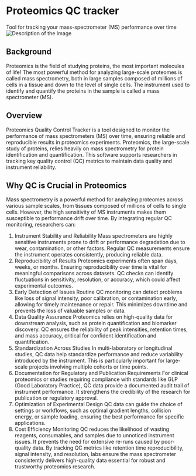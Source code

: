 # Proteomics QC tracker
Tool for tracking your mass-spectrometer (MS) performance over time
![Description of the Image](https://github.com/Shirikara/Proteomics-QC-Tracker/edit/main/assets/qc_8790360.png)
## Background
Proteomics is the field of studying proteins, the most important molecules of life!
The most powerful method for analyzing large-scale proteomes is called mass spectrometry, both in large samples composed of millions of cells in a tissue and down to the level of single cells. 
The instrument used to identify and quantify the proteins in the sample is called a mass spectrometer (MS).

## Overview
Proteomics Quality Control Tracker is a tool designed to monitor the performance of mass spectrometers (MS) over time, ensuring reliable and reproducible results in proteomics experiments. Proteomics, the large-scale study of proteins, relies heavily on mass spectrometry for protein identification and quantification. This software supports researchers in tracking key quality control (QC) metrics to maintain data quality and instrument reliability.

## Why QC is Crucial in Proteomics
Mass spectrometry is a powerful method for analyzing proteomes across various sample scales, from tissues composed of millions of cells to single cells. However, the high sensitivity of MS instruments makes them susceptible to performance drift over time. By integrating regular QC monitoring, researchers can:

1. Instrument Stability and Reliability
Mass spectrometers are highly sensitive instruments prone to drift or performance degradation due to wear, contamination, or other factors.
Regular QC measurements ensure the instrument operates consistently, producing reliable data.
2. Reproducibility of Results
Proteomics experiments often span days, weeks, or months. Ensuring reproducibility over time is vital for meaningful comparisons across datasets.
QC checks can identify fluctuations in sensitivity, resolution, or accuracy, which could affect experimental outcomes.
3. Early Detection of Issues
Routine QC monitoring can detect problems like loss of signal intensity, poor calibration, or contamination early, allowing for timely maintenance or repair.
This minimizes downtime and prevents the loss of valuable samples or data.
4. Data Quality Assurance
Proteomics relies on high-quality data for downstream analysis, such as protein quantification and biomarker discovery.
QC ensures the reliability of peak intensities, retention times, and mass accuracy, critical for confident identification and quantification.
5. Standardization Across Studies
In multi-laboratory or longitudinal studies, QC data help standardize performance and reduce variability introduced by the instrument.
This is particularly important for large-scale projects involving multiple cohorts or time points.
6. Documentation for Regulatory and Publication Requirements
For clinical proteomics or studies requiring compliance with standards like GLP (Good Laboratory Practice), QC data provide a documented audit trail of instrument performance.
It strengthens the credibility of the research for publication or regulatory approval.
7. Optimization of Experimental Design
QC data can guide the choice of settings or workflows, such as optimal gradient lengths, collision energy, or sample loading, ensuring the best performance for specific applications.
8. Cost Efficiency
Monitoring QC reduces the likelihood of wasting reagents, consumables, and samples due to unnoticed instrument issues.
It prevents the need for extensive re-runs caused by poor-quality data.
By tracking QC metrics like retention time reproducibility, signal intensity, and resolution, labs ensure the mass spectrometer consistently delivers high-quality data essential for robust and trustworthy proteomics research.
